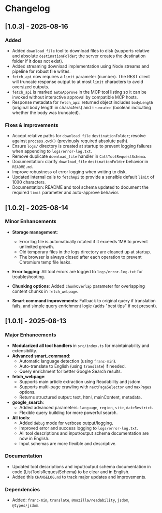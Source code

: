 # Changelog

## [1.0.3] - 2025-08-16

### Added

- Added `download_file` tool to download files to disk (supports relative and absolute `destinationFolder`; the server creates the destination folder if it does not exist).
- Added streaming download implementation using Node streams and pipeline for robust file writes.
- `fetch_api` now requires a `limit` parameter (number). The REST client will truncate response output to at most `limit` characters to avoid oversized outputs.
- `fetch_api` is marked `autoApprove` in the MCP tool listing so it can be invoked without interactive approval by compatible MCP hosts.
- Response metadata for `fetch_api`: returned object includes `bodyLength` (original body length in characters) and `truncated` (boolean indicating whether the body was truncated).

### Fixes & Improvements

- Accept relative paths for `download_file` `destinationFolder`; resolve against `process.cwd()` (previously required absolute path).
- Ensure `logs/` directory is created at startup to prevent logging failures when appending to `logs/error-log.txt`.
- Remove duplicate `download_file` handler in `CallToolRequestSchema`.
- Documentation: clarify `download_file` `destinationFolder` behavior in `README.md`.
- Improve robustness of error logging when writing to disk.
- Updated internal calls to `fetchApi` to provide a sensible default `limit` of 1000 characters.
- Documentation: README and tool schema updated to document the required `limit` parameter and auto-approve behavior.


## [1.0.2] - 2025-08-14

### Minor Enhancements

- **Storage management**:
  - Error log file is automatically rotated if it exceeds 1MB to prevent unlimited growth.
  - Old temporary files in the logs directory are cleaned up at startup.
  - The browser is always closed after each operation to prevent Chromium temp file leaks.

- **Error logging**: All tool errors are logged to `logs/error-log.txt` for troubleshooting.
- **Chunking options**: Added `chunkOverlap` parameter for overlapping content chunks in `fetch_webpage`.
- **Smart command improvements**: Fallback to original query if translation fails, and simple query enrichment logic (adds "best tips" if not present).

## [1.0.1] - 2025-08-13

### Major Enhancements

- **Modularized all tool handlers** in `src/index.ts` for maintainability and extensibility.
- **Advanced smart_command**: 
  - Automatic language detection (using `franc-min`).
  - Auto-translate to English (using `translate`) if needed.
  - Query enrichment for better Google Search results.
- **fetch_webpage**:
  - Supports main article extraction using Readability and jsdom.
  - Supports multi-page crawling with `nextPageSelector` and `maxPages` options.
  - Returns structured output: text, html, mainContent, metadata.
- **google_search**:
  - Added advanced parameters: `language`, `region`, `site`, `dateRestrict`.
  - Flexible query building for more powerful search.
- **All tools**:
  - Added `debug` mode for verbose output/logging.
  - Improved error and success logging to `logs/error-log.txt`.
  - All tool descriptions and input/output schema documentation are now in English.
  - Input schemas are more flexible and descriptive.

### Documentation

- Updated tool descriptions and input/output schema documentation in code (ListToolsRequestSchema) to be clear and in English.
- Added this `CHANGELOG.md` to track major updates and improvements.

### Dependencies

- Added: `franc-min`, `translate`, `@mozilla/readability`, `jsdom`, `@types/jsdom`.
